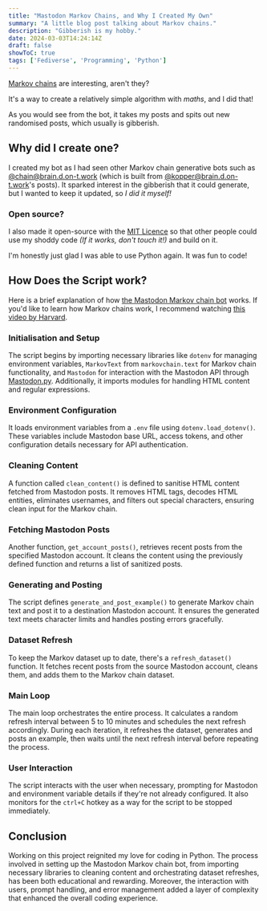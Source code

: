 ```yaml
---
title: "Mastodon Markov Chains, and Why I Created My Own"
summary: "A little blog post talking about Markov chains."
description: "Gibberish is my hobby."
date: 2024-03-03T14:24:14Z
draft: false
showToC: true
tags: ['Fediverse', 'Programming', 'Python']
---
```


[Markov chains](https://en.wikipedia.org/wiki/Markov_chain) are interesting, aren't they?

It's a way to create a relatively simple algorithm with *maths*, and I did that!

As you would see from the bot, it takes my posts and spits out new randomised posts, which usually is gibberish.

## Why did I create one?

I created my bot as I had seen other Markov chain generative bots such as [@chain@brain.d.on-t.work](https://brain.d.on-t.work/@chain) (which is built from [@kopper@brain.d.on-t.work](https://brain.d.on-t.work/@kopper)'s posts). It sparked interest in the gibberish that it could generate, but I wanted to keep it updated, so *I did it myself!*

### Open source?

I also made it open-source with the [MIT Licence](https://opensource.org/license/mit) so that other people could use my shoddy code *(If it works, don't touch it!)* and build on it.

I'm honestly just glad I was able to use Python again. It was fun to code!

## How Does the Script work?

Here is a brief explanation of how [the Mastodon Markov chain bot](https://github.com/ewanc26/mastodon-markov) works. If you'd like to learn how Markov chains work, I recommend watching [this video by Harvard](https://www.youtube.com/watch?v=JHwyHIz6a8A).

### Initialisation and Setup

The script begins by importing necessary libraries like `dotenv` for managing environment variables, `MarkovText` from `markovchain.text` for Markov chain functionality, and `Mastodon` for interaction with the Mastodon API through [Mastodon.py](https://github.com/halcy/Mastodon.py/). Additionally, it imports modules for handling HTML content and regular expressions.

### Environment Configuration

It loads environment variables from a `.env` file using `dotenv.load_dotenv()`. These variables include Mastodon base URL, access tokens, and other configuration details necessary for API authentication.

### Cleaning Content

A function called `clean_content()` is defined to sanitise HTML content fetched from Mastodon posts. It removes HTML tags, decodes HTML entities, eliminates usernames, and filters out special characters, ensuring clean input for the Markov chain.

### Fetching Mastodon Posts

Another function, `get_account_posts()`, retrieves recent posts from the specified Mastodon account. It cleans the content using the previously defined function and returns a list of sanitized posts.

### Generating and Posting

The script defines `generate_and_post_example()` to generate Markov chain text and post it to a destination Mastodon account. It ensures the generated text meets character limits and handles posting errors gracefully.

### Dataset Refresh

To keep the Markov dataset up to date, there's a `refresh_dataset()` function. It fetches recent posts from the source Mastodon account, cleans them, and adds them to the Markov chain dataset.

### Main Loop

The main loop orchestrates the entire process. It calculates a random refresh interval between 5 to 10 minutes and schedules the next refresh accordingly. During each iteration, it refreshes the dataset, generates and posts an example, then waits until the next refresh interval before repeating the process.

### User Interaction

The script interacts with the user when necessary, prompting for Mastodon and environment variable details if they're not already configured. It also monitors for the `ctrl+C` hotkey as a way for the script to be stopped immediately.

## Conclusion

Working on this project reignited my love for coding in Python. The process involved in setting up the Mastodon Markov chain bot, from importing necessary libraries to cleaning content and orchestrating dataset refreshes, has been both educational and rewarding. Moreover, the interaction with users, prompt handling, and error management added a layer of complexity that enhanced the overall coding experience.
